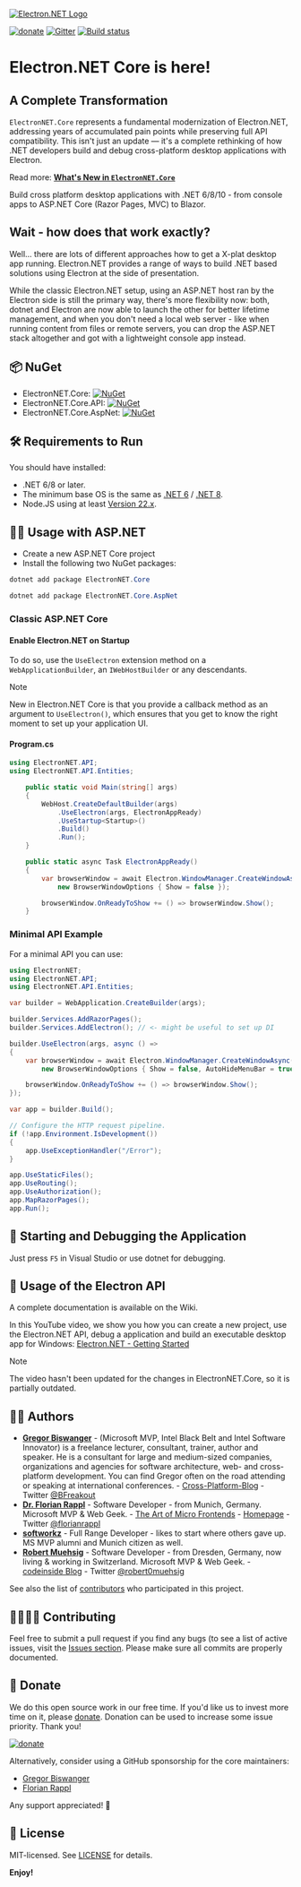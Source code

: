 [![Electron.NET Logo](https://github.com/ElectronNET/Electron.NET/raw/main/assets/images/electron.net-logo.png)](https://github.com/ElectronNET/Electron.NET)

[![donate](https://img.shields.io/badge/Donate-Donorbox-green.svg)](https://donorbox.org/electron-net) [![Gitter](https://badges.gitter.im/ElectronNET/community.svg)](https://gitter.im/ElectronNET/community?utm_source=badge&utm_medium=badge&utm_campaign=pr-badge) [![Build status](https://github.com/ElectronNET/Electron.NET/actions/workflows/ci.yml/badge.svg)](https://github.com/ElectronNET/Electron.NET/actions/workflows/ci.yml)

# Electron.NET Core is here!

## A Complete Transformation

`ElectronNET.Core` represents a fundamental modernization of Electron.NET, addressing years of accumulated pain points while preserving full API compatibility. This isn't just an update — it's a complete rethinking of how .NET developers build and debug cross-platform desktop applications with Electron.

Read more: [**What's New in `ElectronNET.Core`**](https://github.com/ElectronNET/Electron.NET/wiki/What's-New)

Build cross platform desktop applications with .NET 6/8/10 - from console apps to ASP.NET Core (Razor Pages, MVC) to Blazor.

## Wait - how does that work exactly?

Well... there are lots of different approaches how to get a X-plat desktop app running. Electron.NET provides a range of  ways to build .NET based solutions using Electron at the side of presentation.

While the classic Electron.NET setup, using an ASP.NET host ran by the Electron side is still the primary way, there's more flexibility now: both, dotnet and Electron are now able to launch the other for better lifetime management, and when you don't need a local web server - like when running content from files or remote servers, you can  drop the ASP.NET stack altogether and got with a lightweight console app instead.

## 📦 NuGet

* ElectronNET.Core: [![NuGet](https://img.shields.io/nuget/v/ElectronNET.Core.svg?style=flat-square)](https://www.nuget.org/packages/ElectronNET.Core.API/)
* ElectronNET.Core.API: [![NuGet](https://img.shields.io/nuget/v/ElectronNET.Core.API.svg?style=flat-square)](https://www.nuget.org/packages/ElectronNET.Core.API/)
* ElectronNET.Core.AspNet: [![NuGet](https://img.shields.io/nuget/v/ElectronNET.Core.AspNet.svg?style=flat-square)](https://www.nuget.org/packages/ElectronNET.Core.AspNet/)

## 🛠 Requirements to Run

You should have installed:

* .NET 6/8 or later.
* The minimum base OS is the same as [.NET 6](https://github.com/dotnet/core/blob/main/release-notes/6.0/supported-os.md) / [.NET 8](https://github.com/dotnet/core/blob/main/release-notes/8.0/supported-os.md).
* Node.JS using at least [Version 22.x](https://nodejs.org).

## 👩‍🏫 Usage with ASP.NET

- Create a new ASP.NET Core project
- Install the following two NuGet packages:

```ps1
dotnet add package ElectronNET.Core

dotnet add package ElectronNET.Core.AspNet
```

### Classic ASP.NET Core

#### Enable Electron.NET on Startup

To do so, use the `UseElectron` extension method on a `WebApplicationBuilder`, an `IWebHostBuilder` or any descendants.

> [!NOTE]  
> New in Electron.NET Core is that you provide a callback method as an argument to `UseElectron()`, which ensures that you get to know the right moment to set up your application UI.

#### Program.cs

```csharp	
using ElectronNET.API;
using ElectronNET.API.Entities;

    public static void Main(string[] args)
    {
        WebHost.CreateDefaultBuilder(args)
            .UseElectron(args, ElectronAppReady)
            .UseStartup<Startup>()
            .Build()
            .Run();
    }

    public static async Task ElectronAppReady()
    {
        var browserWindow = await Electron.WindowManager.CreateWindowAsync(
            new BrowserWindowOptions { Show = false });

        browserWindow.OnReadyToShow += () => browserWindow.Show();
    }
```

### Minimal API Example

For a minimal API you can use:

```csharp
using ElectronNET;
using ElectronNET.API;
using ElectronNET.API.Entities;

var builder = WebApplication.CreateBuilder(args);

builder.Services.AddRazorPages();
builder.Services.AddElectron(); // <- might be useful to set up DI

builder.UseElectron(args, async () =>
{
    var browserWindow = await Electron.WindowManager.CreateWindowAsync(
        new BrowserWindowOptions { Show = false, AutoHideMenuBar = true });

    browserWindow.OnReadyToShow += () => browserWindow.Show();
});

var app = builder.Build();

// Configure the HTTP request pipeline.
if (!app.Environment.IsDevelopment())
{
    app.UseExceptionHandler("/Error");
}

app.UseStaticFiles();
app.UseRouting();
app.UseAuthorization();
app.MapRazorPages();
app.Run();
```

## 🚀 Starting and Debugging the Application

Just press `F5` in Visual Studio or use dotnet for debugging.

## 📔 Usage of the Electron API

A complete documentation is available on the Wiki.

In this YouTube video, we show you how you can create a new project, use the Electron.NET API, debug a application and build an executable desktop app for Windows: [Electron.NET - Getting Started](https://www.youtube.com/watch?v=nuM6AojRFHk)  
  
  > [!NOTE]  
  > The video hasn't been updated for the changes in ElectronNET.Core, so it is partially outdated.

## 👨‍💻 Authors

* **[Gregor Biswanger](https://github.com/GregorBiswanger)** - (Microsoft MVP, Intel Black Belt and Intel Software Innovator) is a freelance lecturer, consultant, trainer, author and speaker. He is a consultant for large and medium-sized companies, organizations and agencies for software architecture, web- and cross-platform development. You can find Gregor often on the road attending or speaking at international conferences. - [Cross-Platform-Blog](http://www.cross-platform-blog.com) - Twitter [@BFreakout](https://www.twitter.com/BFreakout)  
* **[Dr. Florian Rappl](https://github.com/FlorianRappl)** - Software Developer - from Munich, Germany. Microsoft MVP & Web Geek. - [The Art of Micro Frontends](https://microfrontends.art) - [Homepage](https://florian-rappl.de) - Twitter [@florianrappl](https://twitter.com/florianrappl)
* **[softworkz](https://github.com/softworkz)** - Full Range Developer - likes to start where others gave up. MS MVP alumni and Munich citizen as well.
* **[Robert Muehsig](https://github.com/robertmuehsig)** - Software Developer - from Dresden, Germany, now living & working in Switzerland. Microsoft MVP & Web Geek. - [codeinside Blog](https://blog.codeinside.eu) - Twitter [@robert0muehsig](https://twitter.com/robert0muehsig)  
  
See also the list of [contributors](https://github.com/ElectronNET/Electron.NET/graphs/contributors) who participated in this project.
  
## 🙋‍♀️🙋‍♂ Contributing

Feel free to submit a pull request if you find any bugs (to see a list of active issues, visit the [Issues section](https://github.com/ElectronNET/Electron.NET/issues).
Please make sure all commits are properly documented.

## 🙏 Donate

We do this open source work in our free time. If you'd like us to invest more time on it, please [donate](https://donorbox.org/electron-net). Donation can be used to increase some issue priority. Thank you!

[![donate](https://img.shields.io/badge/Donate-Donorbox-green.svg)](https://donorbox.org/electron-net)

Alternatively, consider using a GitHub sponsorship for the core maintainers:

- [Gregor Biswanger](https://github.com/sponsors/GregorBiswanger)
- [Florian Rappl](https://github.com/sponsors/FlorianRappl)

Any support appreciated! 🍻

## 🎉 License

MIT-licensed. See [LICENSE](https://github.com/ElectronNET/Electron.NET/blob/main/LICENSE) for details.

**Enjoy!**

